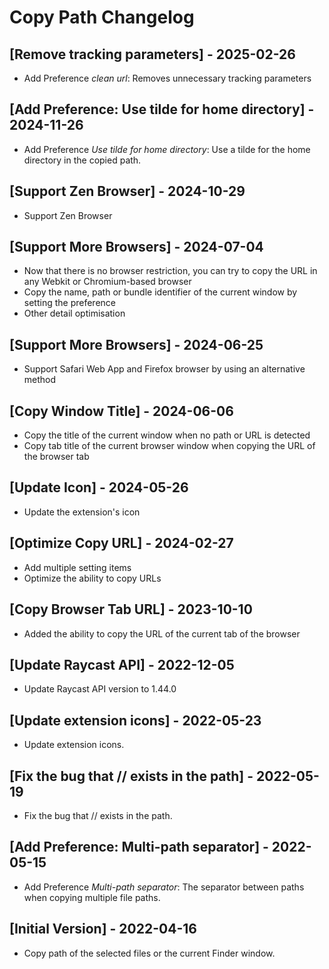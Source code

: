 # Copy Path Changelog

## [Remove tracking parameters] - 2025-02-26

- Add Preference _clean url_: Removes unnecessary tracking parameters


## [Add Preference: Use tilde for home directory] - 2024-11-26

- Add Preference _Use tilde for home directory_: Use a tilde for the home directory in the copied path.

## [Support Zen Browser] - 2024-10-29

- Support Zen Browser

## [Support More Browsers] - 2024-07-04

- Now that there is no browser restriction, you can try to copy the URL in any Webkit or Chromium-based browser
- Copy the name, path or bundle identifier of the current window by setting the preference
- Other detail optimisation

## [Support More Browsers] - 2024-06-25

- Support Safari Web App and Firefox browser by using an alternative method

## [Copy Window Title] - 2024-06-06

- Copy the title of the current window when no path or URL is detected
- Copy tab title of the current browser window when copying the URL of the browser tab

## [Update Icon] - 2024-05-26

- Update the extension's icon

## [Optimize Copy URL] - 2024-02-27

- Add multiple setting items
- Optimize the ability to copy URLs

## [Copy Browser Tab URL] - 2023-10-10

- Added the ability to copy the URL of the current tab of the browser

## [Update Raycast API] - 2022-12-05

- Update Raycast API version to 1.44.0

## [Update extension icons] - 2022-05-23

- Update extension icons.

## [Fix the bug that // exists in the path] - 2022-05-19

- Fix the bug that // exists in the path.

## [Add Preference: Multi-path separator] - 2022-05-15

- Add Preference _Multi-path separator_: The separator between paths when copying multiple file paths.

## [Initial Version] - 2022-04-16

- Copy path of the selected files or the current Finder window.
